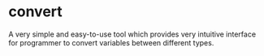 # convert
A very simple and easy-to-use tool which provides very intuitive interface for programmer to convert variables between different types.
